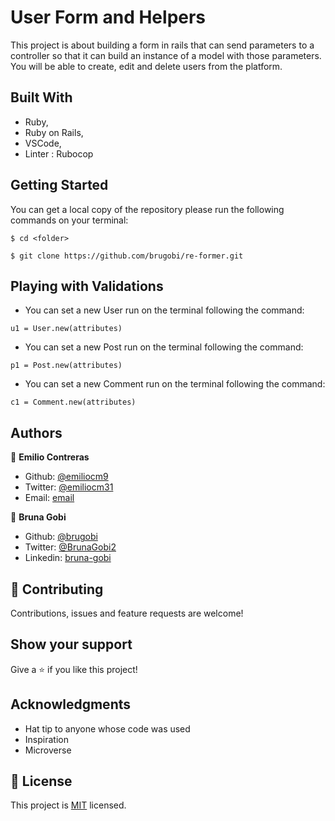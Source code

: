 # User Form and Helpers

 This project is about building a form in rails that can send parameters to a controller so that it can build an instance of a model with those parameters. You will be able to create, edit and delete users from the platform.

## Built With

- Ruby,
- Ruby on Rails,
- VSCode,
- Linter : Rubocop

## Getting Started

You can get a local copy of the repository please run the following commands on your terminal:

``$ cd <folder>``

``$ git clone https://github.com/brugobi/re-former.git``

## Playing with Validations

- You can set a new User run on the terminal following the command:

``u1 = User.new(attributes)``

- You can set a new Post run on the terminal following the command:

``p1 = Post.new(attributes)``

- You can set a new Comment run on the terminal following the command:

``c1 = Comment.new(attributes)``

## Authors

👤 **Emilio Contreras**

- Github: [@emiliocm9](https://github.com/emiliocm9)
- Twitter: [@emiliocm31](https://twitter.com/emiliocm31)
- Email: [email](emilio.contreras97@gmail.com)

👤 **Bruna Gobi**

- Github: [@brugobi](https://github.com/brugobi)
- Twitter: [@BrunaGobi2](https://twitter.com/BrunaGobi2)
- Linkedin: [bruna-gobi](https://www.linkedin.com/in/bruna-gobi/)

## 🤝 Contributing

Contributions, issues and feature requests are welcome!

## Show your support

Give a ⭐️ if you like this project!

## Acknowledgments

- Hat tip to anyone whose code was used
- Inspiration
- Microverse

## 📝 License

This project is [MIT](lic.url) licensed.
